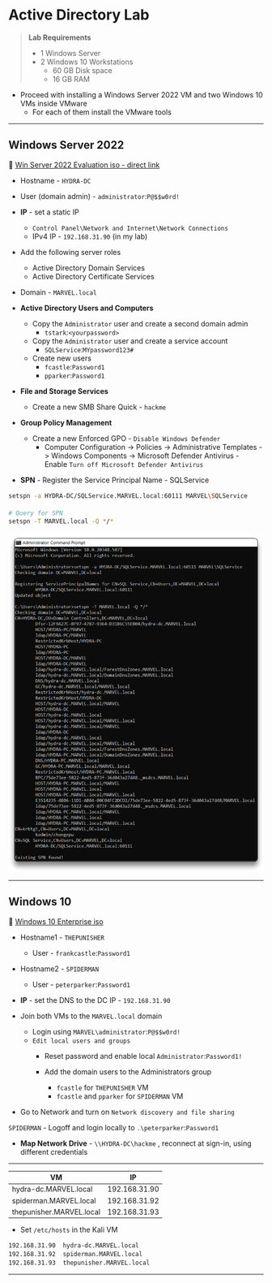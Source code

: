 # Active Directory Lab

> **Lab Requirements**
>
> - 1 Windows Server
> - 2 Windows 10 Workstations
>   - 60 GB Disk space
>   - 16 GB RAM

- Proceed with installing a Windows Server 2022 VM and two Windows 10 VMs inside VMware
  - For each of them install the VMware tools

---

## Windows Server 2022

🔗 [Win Server 2022 Evaluation iso - direct link](https://software-static.download.prss.microsoft.com/sg/download/888969d5-f34g-4e03-ac9d-1f9786c66749/SERVER_EVAL_x64FRE_en-us.iso)

- Hostname - `HYDRA-DC`
- User (domain admin) - `administrator`:`P@$$w0rd!`
- **IP** - set a static IP
  - `Control Panel\Network and Internet\Network Connections`
  - IPv4 IP - `192.168.31.90` (in my lab)
- Add the following server roles
  - Active Directory Domain Services
  - Active Directory Certificate Services
- Domain - `MARVEL.local`
- **Active Directory Users and Computers**
  - Copy the `Administrator` user and create a second domain admin
    - `tstark`:`<yourpassword>`
  - Copy the `Administrator` user and create a service account
    - `SQLService`:`MYpassword123#`
  - Create new users
    - `fcastle`:`Password1`
    - `pparker`:`Password1`
  
- **File and Storage Services**
  - Create a new SMB Share Quick - `hackme`

- **Group Policy Management**
  - Create a new Enforced GPO - `Disable Windows Defender`
    - Computer Configuration -> Policies -> Administrative Templates -> Windows Components -> Microsoft Defender Antivirus - Enable `Turn off Microsoft Defender Antivirus`
  
- **SPN** - Register the Service Principal Name - SQLService

```bash
setspn -a HYDRA-DC/SQLService.MARVEL.local:60111 MARVEL\SQLService

# Query for SPN
setspn -T MARVEL.local -Q */*
```

![](.gitbook/assets/2024-07-15_23-41-00_638.png)

---

## Windows 10

🔗 [Windows 10 Enterprise iso](https://www.microsoft.com/en-us/evalcenter/download-windows-10-enterprise)

- Hostname1 - `THEPUNISHER`
  - User - `frankcastle`:`Password1`
- Hostname2 - `SPIDERMAN`
  - User - `peterparker`:`Password1`
- **IP** - set the DNS to the DC IP - `192.168.31.90`
- Join both VMs to the `MARVEL.local` domain
  - Login using `MARVEL\administrator`:`P@$$w0rd!`
  - `Edit local users and groups`
    - Reset password and enable local `Administrator`:`Password1!`

    - Add the domain users to the Administrators group
      - `fcastle` for `THEPUNISHER` VM
      - `fcastle` and `pparker` for `SPIDERMAN` VM

- Go to Network and turn on `Network discovery and file sharing`



`SPIDERMAN` - Logoff and login locally to `.\peterparker`:`Password1`

- **Map Network Drive** - `\\HYDRA-DC\hackme` , reconnect at sign-in, using different credentials

---

| VM                       | IP            |
| ------------------------ | ------------- |
| hydra-dc.MARVEL.local    | 192.168.31.90 |
| spiderman.MARVEL.local   | 192.168.31.92 |
| thepunisher.MARVEL.local | 192.168.31.93 |



- Set `/etc/hosts` in the Kali VM

```bash
192.168.31.90  hydra-dc.MARVEL.local
192.168.31.92  spiderman.MARVEL.local
192.168.31.93  thepunisher.MARVEL.local
```

---

